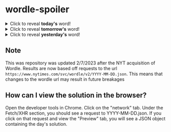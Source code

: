 # wordle-spoiler

<details>
  <summary>Click to reveal <b>today's</b> word!</summary>
  <br>
  <b> blare </b>
</details>

<details>
  <summary>Click to reveal <b>tomorrow's</b> word!</summary>
  <br>
  <b> gaunt </b>
</details>

<details>
  <summary>Click to reveal <b>yesterday's</b> word!</summary>
  <br>
  <b> shape </b>
</details>

## Note
This was repository was updated 2/7/2023 after the NYT acquisition of Wordle. Results are now based off requests to the url `https://www.nytimes.com/svc/wordle/v2/YYYY-MM-DD.json`. This means that changes to the wordle url may result in future breakages

## How can I view the solution in the browser?
Open the developer tools in Chrome. Click on the "network" tab. Under the Fetch/XHR section, you should see a request to YYYY-MM-DD.json. If you click on that request and view the "Preview" tab, you will see a JSON object containing the day's solution.